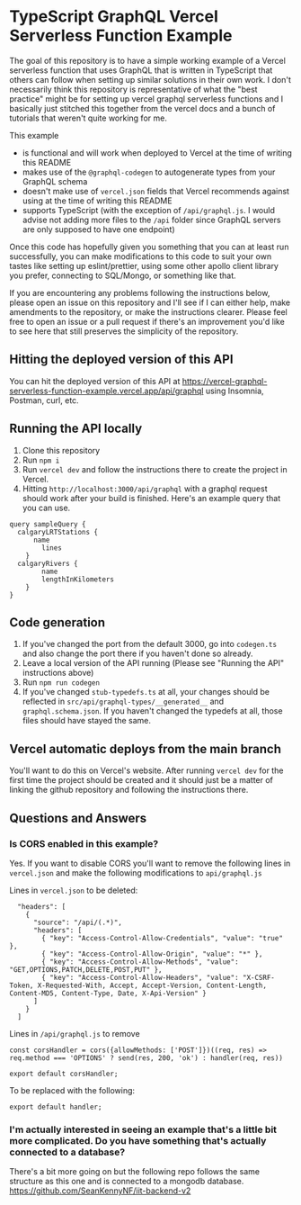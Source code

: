 # TypeScript GraphQL Vercel Serverless Function Example

The goal of this repository is to have a simple working example of a Vercel serverless function that uses GraphQL that is written in TypeScript that others can follow when setting up similar solutions in their own work. I don't necessarily think this repository is representative of what the "best practice" might be for setting up vercel graphql serverless functions and I basically just stitched this together from the vercel docs and a bunch of tutorials that weren't quite working for me.

This example
- is functional and will work when deployed to Vercel at the time of writing this README
- makes use of the `@graphql-codegen` to autogenerate types from your GraphQL schema
- doesn't make use of `vercel.json` fields that Vercel recommends against using at the time of writing this README
- supports TypeScript (with the exception of `/api/graphql.js`. I would advise not adding more files to the `/api` folder since GraphQL servers are only supposed to have one endpoint)

Once this code has hopefully given you something that you can at least run successfully, you can make modifications to this code to suit your own tastes like setting up eslint/prettier, using some other apollo client library you prefer, connecting to SQL/Mongo, or something like that.

If you are encountering any problems following the instructions below, please open an issue on this repository and I'll see if I can either help, make amendments to the repository, or make the instructions clearer. Please feel free to open an issue or a pull request if there's an improvement you'd like to see here that still preserves the simplicity of the repository.

## Hitting the deployed version of this API

You can hit the deployed version of this API at https://vercel-graphql-serverless-function-example.vercel.app/api/graphql using Insomnia, Postman, curl, etc.

## Running the API locally

1. Clone this repository
2. Run `npm i`
3. Run `vercel dev` and follow the instructions there to create the project in Vercel.
4. Hitting `http://localhost:3000/api/graphql` with a graphql request should work after your build is finished. Here's an example query that you can use.
```
query sampleQuery {
  calgaryLRTStations {
	  name
		lines
	}
  calgaryRivers {
		name
		lengthInKilometers
	}
}
```

## Code generation

1. If you've changed the port from the default 3000, go into `codegen.ts` and also change the port there if you haven't done so already.
2. Leave a local version of the API running (Please see "Running the API" instructions above)
3. Run `npm run codegen`
4. If you've changed `stub-typedefs.ts` at all, your changes should be reflected in `src/api/graphql-types/__generated__` and `graphql.schema.json`. If you haven't changed the typedefs at all, those files should have stayed the same.

## Vercel automatic deploys from the main branch

You'll want to do this on Vercel's website. After running `vercel dev` for the first time the project should be created and it should just be a matter of linking the github repository and following the instructions there.

## Questions and Answers

### Is CORS enabled in this example?

Yes. If you want to disable CORS you'll want to remove the following lines in `vercel.json` and make the following modifications to `api/graphql.js`

Lines in `vercel.json` to be deleted:
```
  "headers": [
    {
      "source": "/api/(.*)",
      "headers": [
        { "key": "Access-Control-Allow-Credentials", "value": "true" },
        { "key": "Access-Control-Allow-Origin", "value": "*" },
        { "key": "Access-Control-Allow-Methods", "value": "GET,OPTIONS,PATCH,DELETE,POST,PUT" },
        { "key": "Access-Control-Allow-Headers", "value": "X-CSRF-Token, X-Requested-With, Accept, Accept-Version, Content-Length, Content-MD5, Content-Type, Date, X-Api-Version" }
      ]
    }
  ]
```
Lines in `/api/graphql.js` to remove
```
const corsHandler = cors({allowMethods: ['POST']})((req, res) => req.method === 'OPTIONS' ? send(res, 200, 'ok') : handler(req, res))

export default corsHandler;
```
To be replaced with the following:
```
export default handler;
```

### I'm actually interested in seeing an example that's a little bit more complicated. Do you have something that's actually connected to a database?

There's a bit more going on but the following repo follows the same structure as this one and is connected to a mongodb database. https://github.com/SeanKennyNF/iit-backend-v2